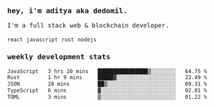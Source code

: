 <samp>
    <h3>hey, i'm aditya aka dedomil.</h3>
    I'm a full stack web & blockchain developer. 
    <br />
    <br />
    <code>react</code> <code>javascript</code> <code>rust</code> <code>nodejs</code>
    <h3>weekly development stats</h3>
    <!--START_SECTION:waka-->

```txt
JavaScript   3 hrs 20 mins   ████████████████▒░░░░░░░░   64.75 %
Rust         1 hr 9 mins     █████▓░░░░░░░░░░░░░░░░░░░   22.49 %
JSON         28 mins         ██▒░░░░░░░░░░░░░░░░░░░░░░   09.31 %
TypeScript   6 mins          ▓░░░░░░░░░░░░░░░░░░░░░░░░   02.01 %
TOML         3 mins          ▒░░░░░░░░░░░░░░░░░░░░░░░░   01.22 %
```

<!--END_SECTION:waka-->
</samp>
